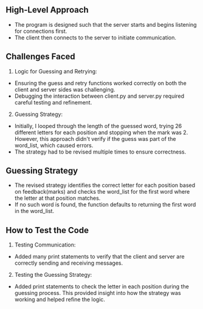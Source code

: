## High-Level Approach
* The program is designed such that the server starts and begins listening for connections first.
* The client then connects to the server to initiate communication.

## Challenges Faced
1. Logic for Guessing and Retrying:

* Ensuring the guess and retry functions worked correctly on both the client and server sides was challenging.
* Debugging the interaction between client.py and server.py required careful testing and refinement.

2. Guessing Strategy:

* Initially, I looped through the length of the guessed word, trying 26 different letters for each position and stopping when the mark was 2. However, this approach didn't verify if the guess was part of the word_list, which caused errors.
* The strategy had to be revised multiple times to ensure correctness.

## Guessing Strategy
* The revised strategy identifies the correct letter for each position based on feedback(marks) and checks the word_list for the first word where the letter at that position matches.
* If no such word is found, the function defaults to returning the first word in the word_list.

## How to Test the Code
1. Testing Communication:

* Added many print statements to verify that the client and server are correctly sending and receiving messages.

2. Testing the Guessing Strategy:

* Added print statements to check the letter in each position during the guessing process. This provided insight into how the strategy was working and helped refine the logic.